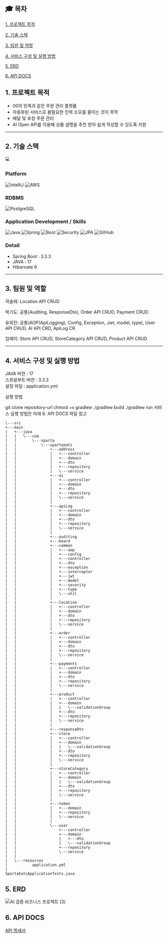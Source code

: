 ## :mortar_board: 목차
[1. 프로젝트 목적](#1-프로젝트-목적)

[2. 기술 스택](#2-기술-스택) 

[3. 팀원 및 역할](#3-팀원-및-역할)

[4. 서비스 구성 및 실행 방법](#4-서비스-구성-및-실행-방법)

[5. ERD](#5-ERD)

[6. API DOCS](#6-API-DOCS)


## 1. 프로젝트 목적

- 00의 민족과 같은 주문 관리 플랫폼
- 자동화된 서비스로 불필요한 인력 소모를 줄이는 것이 목적
- 배달 및 포장 주문 관리
- AI Open APi를 이용해 상품 설명을 추천 받아 쉽게 작성할 수 있도록 지원
---

## 2. 기술 스택
:computer:
### Platform
![IntelliJ](https://img.shields.io/badge/IntelliJ-0078D6.svg?style=for-the-badge&logo=intellijidea&logoColor=#000000)
![AWS](https://img.shields.io/badge/AWS-0078D6.svg?style=for-the-badge&logo=amazonwebservices&logoColor=#000000)

### RDBMS
![PostgreSQL](https://img.shields.io/badge/postgresql-0078D6?style=for-the-badge&logo=postgresql&logoColor=white)

### Application Development / Skills
![Java](https://img.shields.io/badge/Java-0078D6?style=for-the-badge&logo=openjdk&logoColor=white)
![Spring](https://img.shields.io/badge/Spring-0078D6?style=for-the-badge&logo=spring&logoColor=#6DB33F)
![Boot](https://img.shields.io/badge/springboot-0078D6?style=for-the-badge&logo=springboot&logoColor=#)
![Security](https://img.shields.io/badge/springsecurity-0078D6?style=for-the-badge&logo=springsecurity&logoColor=#)
![JPA](https://img.shields.io/badge/JPA-0078D6?style=for-the-badge&logo=aseprite&logoColor=#)
![GitHub](https://img.shields.io/badge/Git-0078D6?style=for-the-badge&logo=git&logoColor=#)

### Detail
- Spring Boot : 3.3.3
- JAVA : 17
- Hibernate 6

---
## 3. 팀원 및 역할

곽솔래: Location API CRUD  

박기도: 공통(Auditing, ResponseDto), Order API CRUD, Payment CRUD   

유희진: 공통(AOP(ApiLogging), Config, Exception, Jwt, model, type), User API CRUD, AI API CRD, ApiLog CR  

임예이: Store API CRUD, StoreCategory API CRUD, Product API CRUD

---

## 4. 서비스 구성 및 실행 방법
JAVA 버전 : 17  
스프링부트 버전 : 3.3.3  
설정 파일 : application.yml  

실행 방법

git clone repository-url
chmod +x gradlew
./gradlew build
./gradlew run
서비스 실행 방법은 아래 6. API DOCS 파일 참고

```
\---src
+---main
|   +---java
|   |   \---com
|   |       \---sparta
|   |           \---spartaeats
|   |               +---address
|   |               |   +---controller
|   |               |   +---domain
|   |               |   +---dto
|   |               |   +---repository
|   |               |   \---service
|   |               +---ai
|   |               |   +---controller
|   |               |   +---domain
|   |               |   +---dto
|   |               |   +---repository
|   |               |   \---service
|   |               |
|   |               +---apiLog
|   |               |   +---controller
|   |               |   +---domain
|   |               |   +---dto
|   |               |   +---repository
|   |               |   \---service
|   |               |
|   |               +---auditing
|   |               +---board
|   |               +---common
|   |               |   +---aop
|   |               |   +---config
|   |               |   +---controller
|   |               |   +---dto
|   |               |   +---exception
|   |               |   +---interceptor
|   |               |   +---jwt
|   |               |   +---model
|   |               |   +---security
|   |               |   +---type
|   |               |   \---util
|   |               |
|   |               +---location
|   |               |   +---controller
|   |               |   +---domain
|   |               |   +---dto
|   |               |   +---repository
|   |               |   \---service
|   |               |
|   |               +---order
|   |               |   +---controller
|   |               |   +---domain
|   |               |   +---dto
|   |               |   +---repository
|   |               |   \---service
|   |               |
|   |               +---payments
|   |               |   +---controller
|   |               |   +---domain
|   |               |   +---dto
|   |               |   +---repository
|   |               |   \---service
|   |               |
|   |               +---product
|   |               |   +---controller
|   |               |   +---domain
|   |               |   |   \---validationGroup
|   |               |   +---dto
|   |               |   +---repository
|   |               |   \---service
|   |               |
|   |               +---responseDto
|   |               +---store
|   |               |   +---controller
|   |               |   +---domain
|   |               |   |   \---validationGroup
|   |               |   +---dto
|   |               |   +---repository
|   |               |   \---service
|   |               |
|   |               +---storeCategory
|   |               |   +---controller
|   |               |   +---domain
|   |               |   |   \---validationGroup
|   |               |   +---dto
|   |               |   +---repository
|   |               |   \---service
|   |               |
|   |               +---token
|   |               |   +---domain
|   |               |   +---repository
|   |               |   \---service
|   |               |
|   |               \---user
|   |                   +---controller
|   |                   +---domain
|   |                   |   +---dto
|   |                   |   \---validationGroup
|   |                   +---repository
|   |                   \---service
|   |
|   \---resources
|           application.yml
|
SpartaEatsApplicationTests.java
```

## 5. ERD

![AI 검증 비즈니스 프로젝트 (3)](https://github.com/user-attachments/assets/64f730c1-2b8a-4a36-b6da-c0d9350e7e13)

## 6. API DOCS
[API 명세서](https://www.notion.so/teamsparta/API-22106ad12bf74320b517e301c03d997a)





